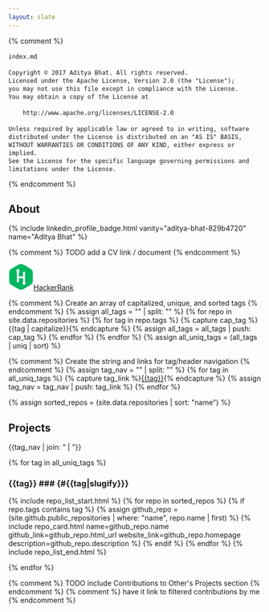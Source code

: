 ```yaml
---
layout: slate
---
```


{% comment %}

    index.md

    Copyright © 2017 Aditya Bhat. All rights reserved.
    Licensed under the Apache License, Version 2.0 (the "License");
    you may not use this file except in compliance with the License.
    You may obtain a copy of the License at

        http://www.apache.org/licenses/LICENSE-2.0

    Unless required by applicable law or agreed to in writing, software
    distributed under the License is distributed on an "AS IS" BASIS,
    WITHOUT WARRANTIES OR CONDITIONS OF ANY KIND, either express or implied.
    See the License for the specific language governing permissions and
    limitations under the License.

{% endcomment %}

## About ##

{% include linkedin_profile_badge.html vanity="aditya-bhat-829b4720" name="Aditya Bhat" %}

{% comment %} TODO add a CV link / document {% endcomment %}

<a href="https://www.hackerrank.com/asbhat" title="Aditya on HackerRank">
    <img src="/assets/images/HackerRank_logo.svg" style="width: 50px">HackerRank
</a>

{% comment %} Create an array of capitalized, unique, and sorted tags {% endcomment %}
{% assign all_tags = "" | split: "" %}
{% for repo in site.data.repositories %}
    {% for tag in repo.tags %}
        {% capture cap_tag %}{{tag | capitalize}}{% endcapture %}
        {% assign all_tags = all_tags | push: cap_tag %}
    {% endfor %}
{% endfor %}
{% assign all_uniq_tags = (all_tags | uniq | sort) %}

{% comment %} Create the string and links for tag/header navigation {% endcomment %}
{% assign tag_nav = "" | split: "" %}
{% for tag in all_uniq_tags %}
    {% capture tag_link %}<a href="#{{tag | slugify}}">{{tag}}</a>{% endcapture %}
    {% assign tag_nav = tag_nav | push: tag_link %}
{% endfor %}

{% assign sorted_repos = (site.data.repositories | sort: "name") %}

## Projects ##
{{tag_nav | join: " &#124; "}}

{% for tag in all_uniq_tags %}
### {{tag}} ### {#{{tag|slugify}}}

{% include repo_list_start.html %}
{% for repo in sorted_repos %}
    {% if repo.tags contains tag %}
        {% assign github_repo = (site.github.public_repositories | where: "name", repo.name | first) %}
        {% include repo_card.html name=github_repo.name github_link=github_repo.html_url website_link=github_repo.homepage description=github_repo.description %}
    {% endif %}
{% endfor %}
{% include repo_list_end.html %}

{% endfor %}

{% comment %} TODO include Contributions to Other's Projects section {% endcomment %}
{% comment %}   have it link to filtered contributions by me {% endcomment %}

